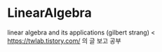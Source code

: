 # LinearAlgebra

linear algebra and its applications (gilbert strang)  <
https://twlab.tistory.com/ 의 글 보고 공부
